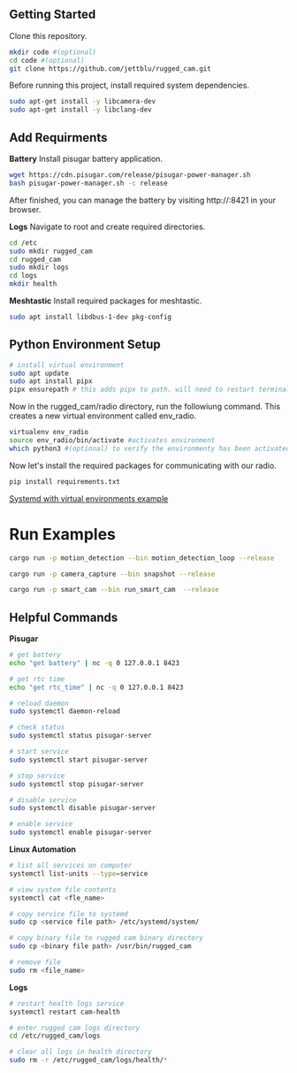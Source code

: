 ## Getting Started

Clone this repository.
```bash
mkdir code #(optional)
cd code #(optional)
git clone https://github.com/jettblu/rugged_cam.git
```

Before running this project, install required system dependencies. 
```bash
sudo apt-get install -y libcamera-dev
sudo apt-get install -y libclang-dev
```

## Add Requirments 

**Battery**
Install pisugar battery application.
```bash
wget https://cdn.pisugar.com/release/pisugar-power-manager.sh
bash pisugar-power-manager.sh -c release
```
After finished, you can manage the battery by visiting http://<your raspberry ip>:8421 in your browser.

**Logs**
Navigate to root and create required directories.
```bash
cd /etc
sudo mkdir rugged_cam
cd rugged_cam
sudo mkdir logs
cd logs
mkdir health
```

**Meshtastic**
Install required packages for meshtastic.

```bash
sudo apt install libdbus-1-dev pkg-config
```


## Python Environment Setup

```bash
# install virtual environment
sudo apt update
sudo apt install pipx
pipx ensurepath # this adds pipx to path. will need to restart terminal for path changes to take effect.
```

Now in the rugged_cam/radio directory, run the followiung command. This creates a new virtual environment called env_radio.

```bash
virtualenv env_radio
source env_radio/bin/activate #activates environment
which python3 #(optional) to verify the environmenty has been activated
```

Now let's install the required packages for communicating with our radio.

```bash
pip install requirements.txt
```

[Systemd with virtual environments example](https://gist.github.com/dunkelstern/5bfe7414fc0b7e8a9f6e1c4c78fd2543)


# Run Examples

```bash
cargo run -p motion_detection --bin motion_detection_loop --release
```

```bash
cargo run -p camera_capture --bin snapshot --release
```

```bash
cargo run -p smart_cam --bin run_smart_cam  --release
```


## Helpful Commands

**Pisugar**
```bash
# get battery
echo "get battery" | nc -q 0 127.0.0.1 8423

# get rtc time
echo "get rtc_time" | nc -q 0 127.0.0.1 8423

# reload daemon
sudo systemctl daemon-reload

# check status
sudo systemctl status pisugar-server

# start service
sudo systemctl start pisugar-server

# stop service
sudo systemctl stop pisugar-server

# disable service
sudo systemctl disable pisugar-server

# enable service
sudo systemctl enable pisugar-server
```

**Linux Automation**
```bash
# list all services on computer
systemctl list-units --type=service

# view system file contents 
systemctl cat <fle_name>

# copy service file to systemd
sudo cp <service file path> /etc/systemd/system/

# copy binary file to rugged cam binary directory
sudo cp <binary file path> /usr/bin/rugged_cam

# remove file
sudo rm <file_name>
```

**Logs**
```bash
# restart health logs service 
systemctl restart cam-health

# enter rugged cam logs directory
cd /etc/rugged_cam/logs

# clear all logs in health directory
sudo rm -r /etc/rugged_cam/logs/health/*
```



